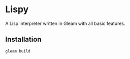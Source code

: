 # Lispy

A Lisp interpreter written in Gleam with all basic features.

## Installation

```sh
gleam build
```

